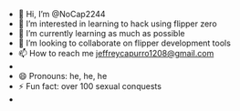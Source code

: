 - 👋 Hi, I’m @NoCap2244
- 👀 I’m interested in learning to hack using flipper zero
- 🌱 I’m currently learning as much as possible
- 💞️ I’m looking to collaborate on flipper development tools
- 📫 How to reach me jeffreycapurro1208@gmail.com
- 
- 😄 Pronouns: he, he, he
- ⚡ Fun fact: over 100 sexual conquests
- 

<!---
NoCap2244/NoCap2244 is a ✨ special ✨ repository because its `README.md` (this file) appears on your GitHub profile.
You can click the Preview link to take a look at your changes.
--->
